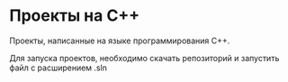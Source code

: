 # Проекты на C++

Проекты, написанные на языке программирования C++.

Для запуска проектов, необходимо скачать репозиторий и запустить файл с расширением .sln 
